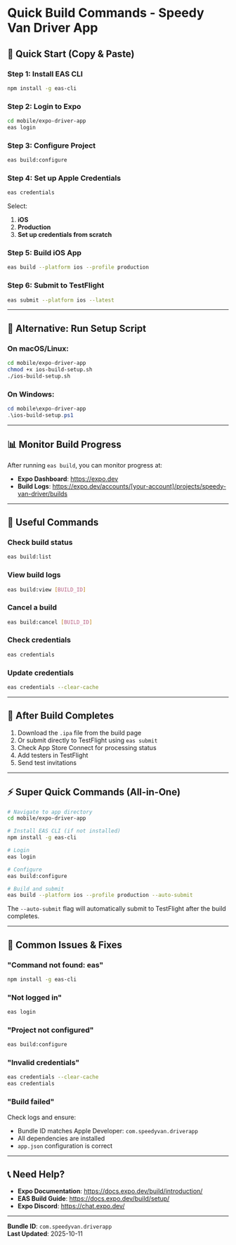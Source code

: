 # Quick Build Commands - Speedy Van Driver App

## 🚀 Quick Start (Copy & Paste)

### Step 1: Install EAS CLI
```bash
npm install -g eas-cli
```

### Step 2: Login to Expo
```bash
cd mobile/expo-driver-app
eas login
```

### Step 3: Configure Project
```bash
eas build:configure
```

### Step 4: Set up Apple Credentials
```bash
eas credentials
```

Select:
1. **iOS**
2. **Production**
3. **Set up credentials from scratch**

### Step 5: Build iOS App
```bash
eas build --platform ios --profile production
```

### Step 6: Submit to TestFlight
```bash
eas submit --platform ios --latest
```

---

## 🎯 Alternative: Run Setup Script

### On macOS/Linux:
```bash
cd mobile/expo-driver-app
chmod +x ios-build-setup.sh
./ios-build-setup.sh
```

### On Windows:
```powershell
cd mobile\expo-driver-app
.\ios-build-setup.ps1
```

---

## 📊 Monitor Build Progress

After running `eas build`, you can monitor progress at:
- **Expo Dashboard**: https://expo.dev
- **Build Logs**: https://expo.dev/accounts/[your-account]/projects/speedy-van-driver/builds

---

## 🔧 Useful Commands

### Check build status
```bash
eas build:list
```

### View build logs
```bash
eas build:view [BUILD_ID]
```

### Cancel a build
```bash
eas build:cancel [BUILD_ID]
```

### Check credentials
```bash
eas credentials
```

### Update credentials
```bash
eas credentials --clear-cache
```

---

## 📱 After Build Completes

1. Download the `.ipa` file from the build page
2. Or submit directly to TestFlight using `eas submit`
3. Check App Store Connect for processing status
4. Add testers in TestFlight
5. Send test invitations

---

## ⚡ Super Quick Commands (All-in-One)

```bash
# Navigate to app directory
cd mobile/expo-driver-app

# Install EAS CLI (if not installed)
npm install -g eas-cli

# Login
eas login

# Configure
eas build:configure

# Build and submit
eas build --platform ios --profile production --auto-submit
```

The `--auto-submit` flag will automatically submit to TestFlight after the build completes.

---

## 🐛 Common Issues & Fixes

### "Command not found: eas"
```bash
npm install -g eas-cli
```

### "Not logged in"
```bash
eas login
```

### "Project not configured"
```bash
eas build:configure
```

### "Invalid credentials"
```bash
eas credentials --clear-cache
eas credentials
```

### "Build failed"
Check logs and ensure:
- Bundle ID matches Apple Developer: `com.speedyvan.driverapp`
- All dependencies are installed
- `app.json` configuration is correct

---

## 📞 Need Help?

- **Expo Documentation**: https://docs.expo.dev/build/introduction/
- **EAS Build Guide**: https://docs.expo.dev/build/setup/
- **Expo Discord**: https://chat.expo.dev/

---

**Bundle ID**: `com.speedyvan.driverapp`  
**Last Updated**: 2025-10-11












